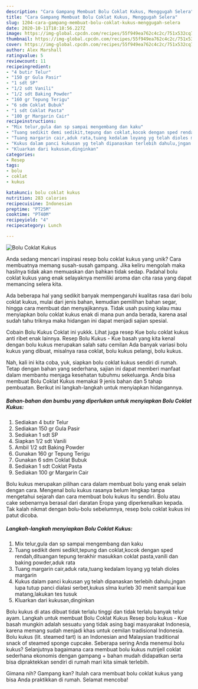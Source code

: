 ```yaml
---
description: "Cara Gampang Membuat Bolu Coklat Kukus, Menggugah Selera"
title: "Cara Gampang Membuat Bolu Coklat Kukus, Menggugah Selera"
slug: 1204-cara-gampang-membuat-bolu-coklat-kukus-menggugah-selera
date: 2020-10-11T18:18:56.227Z
image: https://img-global.cpcdn.com/recipes/55f949ea762c4c2c/751x532cq70/bolu-coklat-kukus-foto-resep-utama.jpg
thumbnail: https://img-global.cpcdn.com/recipes/55f949ea762c4c2c/751x532cq70/bolu-coklat-kukus-foto-resep-utama.jpg
cover: https://img-global.cpcdn.com/recipes/55f949ea762c4c2c/751x532cq70/bolu-coklat-kukus-foto-resep-utama.jpg
author: Alex Marshall
ratingvalue: 5
reviewcount: 11
recipeingredient:
- "4 butir Telur"
- "150 gr Gula Pasir"
- "1 sdt SP"
- "1/2 sdt Vanili"
- "1/2 sdt Baking Powder"
- "160 gr Tepung Terigu"
- "6 sdm Coklat Bubuk"
- "1 sdt Coklat Pasta"
- "100 gr Margarin Cair"
recipeinstructions:
- "Mix telur,gula dan sp sampai mengembang dan kaku"
- "Tuang sedikit demi sedikit,tepung dan coklat,kocok dengan sped rendah,dituangan tepung terakhir masukkan coklat pasta,vanili dan baking powder,aduk rata"
- "Tuang margarin cair,aduk rata,tuang kedalam loyang yg telah dioles margarin"
- "Kukus dalam panci kukusan yg telah dipanaskan terlebih dahulu,jngan lupa tutup panci dialasi serbet,kukus slma kurleb 30 menit sampai kue matang,lakukan tes tusuk"
- "Kluarkan dari kukusan,dinginkan"
categories:
- Resep
tags:
- bolu
- coklat
- kukus

katakunci: bolu coklat kukus 
nutrition: 283 calories
recipecuisine: Indonesian
preptime: "PT25M"
cooktime: "PT40M"
recipeyield: "4"
recipecategory: Lunch

---
```



![Bolu Coklat Kukus](https://img-global.cpcdn.com/recipes/55f949ea762c4c2c/751x532cq70/bolu-coklat-kukus-foto-resep-utama.jpg)

Anda sedang mencari inspirasi resep bolu coklat kukus yang unik? Cara membuatnya memang susah-susah gampang. Jika keliru mengolah maka hasilnya tidak akan memuaskan dan bahkan tidak sedap. Padahal bolu coklat kukus yang enak selayaknya memiliki aroma dan cita rasa yang dapat memancing selera kita.

Ada beberapa hal yang sedikit banyak mempengaruhi kualitas rasa dari bolu coklat kukus, mulai dari jenis bahan, kemudian pemilihan bahan segar, hingga cara membuat dan menyajikannya. Tidak usah pusing kalau mau menyiapkan bolu coklat kukus enak di mana pun anda berada, karena asal sudah tahu triknya maka hidangan ini dapat menjadi sajian spesial.

Cobain Bolu Kukus Coklat ini yukkk. Lihat juga resep Kue bolu coklat kukus anti ribet enak lainnya. Resep Bolu Kukus - Kue basah yang kita kenal dengan bolu kukus merupakan salah satu cemilan Ada banyak variasi bolu kukus yang dibuat, misalnya rasa coklat, bolu kukus pelangi, bolu kukus.


Nah, kali ini kita coba, yuk, siapkan bolu coklat kukus sendiri di rumah. Tetap dengan bahan yang sederhana, sajian ini dapat memberi manfaat dalam membantu menjaga kesehatan tubuhmu sekeluarga. Anda bisa membuat Bolu Coklat Kukus memakai 9 jenis bahan dan 5 tahap pembuatan. Berikut ini langkah-langkah untuk menyiapkan hidangannya.

<!--inarticleads1-->

##### Bahan-bahan dan bumbu yang diperlukan untuk menyiapkan Bolu Coklat Kukus:

1. Sediakan 4 butir Telur
1. Sediakan 150 gr Gula Pasir
1. Sediakan 1 sdt SP
1. Siapkan 1/2 sdt Vanili
1. Ambil 1/2 sdt Baking Powder
1. Gunakan 160 gr Tepung Terigu
1. Gunakan 6 sdm Coklat Bubuk
1. Sediakan 1 sdt Coklat Pasta
1. Sediakan 100 gr Margarin Cair


Bolu kukus merupakan pilihan cara dalam membuat bolu yang enak selain dengan cara. Mengenal bolu kukus rasanya belum lengkap tanpa mengetahui sejarah dan cara membuat bolu kukus itu sendiri. Bolu atau cake sebenarnya berasal dari daratan Eropa yang diperkenalkan kepada. Tak kalah nikmat dengan bolu-bolu sebelumnya, resep bolu coklat kukus ini patut dicoba. 

<!--inarticleads2-->

##### Langkah-langkah menyiapkan Bolu Coklat Kukus:

1. Mix telur,gula dan sp sampai mengembang dan kaku
1. Tuang sedikit demi sedikit,tepung dan coklat,kocok dengan sped rendah,dituangan tepung terakhir masukkan coklat pasta,vanili dan baking powder,aduk rata
1. Tuang margarin cair,aduk rata,tuang kedalam loyang yg telah dioles margarin
1. Kukus dalam panci kukusan yg telah dipanaskan terlebih dahulu,jngan lupa tutup panci dialasi serbet,kukus slma kurleb 30 menit sampai kue matang,lakukan tes tusuk
1. Kluarkan dari kukusan,dinginkan


Bolu kukus di atas dibuat tidak terlalu tinggi dan tidak terlalu banyak telur ayam. Langkah untuk membuat Bolu Coklat Kukus  Resep bolu kukus - Kue basah mungkin adalah sesuatu yang tidak asing bagi masyarakat Indonesia, karena memang sudah menjadi khas untuk cemilan tradisional Indonesia. Bolu kukus (lit. steamed tart) is an Indonesian and Malaysian traditional snack of steamed sponge cupcake. Seberapa sering Anda menemui bolu kukus? Selanjutnya bagaimana cara membuat bolu kukus nutrijell coklat sederhana ekonomis dengan gampang + bahan mudah didapatkan serta bisa dipraktekkan sendiri di rumah mari kita simak terlebih. 

Gimana nih? Gampang kan? Itulah cara membuat bolu coklat kukus yang bisa Anda praktikkan di rumah. Selamat mencoba!
